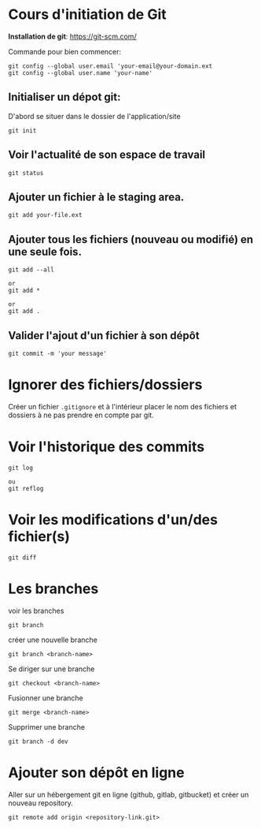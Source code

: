 # Cours d'initiation de Git

**Installation de git**: https://git-scm.com/

Commande pour bien commencer:

```git
git config --global user.email 'your-email@your-domain.ext
git config --global user.name 'your-name'
```

## Initialiser un dépot git:

D'abord se situer dans le dossier de l'application/site

```git
git init
```

## Voir l'actualité de son espace de travail

```git
git status
```

## Ajouter un fichier à le staging area.

```git
git add your-file.ext
```

## Ajouter tous les fichiers (nouveau ou modifié) en une seule fois.

```git
git add --all

or
git add *

or
git add .
```

## Valider l'ajout d'un fichier à son dépôt

```git
git commit -m 'your message'
```

# Ignorer des fichiers/dossiers

Créer un fichier `.gitignore` et à l'intérieur placer le nom des fichiers et dossiers à ne pas prendre en compte par git.

# Voir l'historique des commits

```git
git log

ou
git reflog
```

# Voir les modifications d'un/des fichier(s)

```git
git diff
```

# Les branches

voir les branches

```git
git branch
```

créer une nouvelle branche

```git
git branch <branch-name>
```

Se diriger sur une branche

```git
git checkout <branch-name>
```

Fusionner une branche

```git
git merge <branch-name>
```

Supprimer une branche

```git
git branch -d dev
```

# Ajouter son dépôt en ligne

Aller sur un hébergement git en ligne (github, gitlab, gitbucket) et créer un nouveau repository.

```git
git remote add origin <repository-link.git>
```